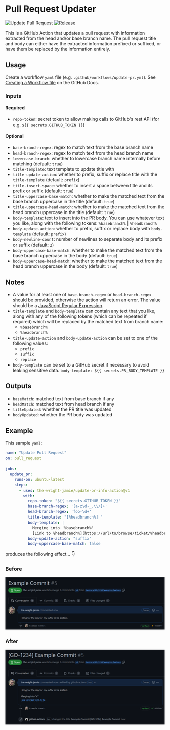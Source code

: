 # Pull Request Updater

![Update Pull Request](https://github.com/the-wright-jamie/update-pr-info-action/workflows/Update%20Pull%20Request/badge.svg)
[![Release](https://img.shields.io/github/release/the-wright-jamie/update-pr-info-action.svg)](https://github.com/the-wright-jamie/update-pr-info-action/releases/latest)

This is a GitHub Action that updates a pull request with information extracted from the head and/or base branch name. The pull request title and body can either have the extracted information prefixed or suffixed, or have them be replaced by the information entirely.

## Usage

Create a workflow `yaml` file (e.g. `.github/workflows/update-pr.yml`). See [Creating a Workflow file](https://docs.github.com/en/actions/learn-github-actions/understanding-github-actions#create-an-example-workflow) on the GitHub Docs.

### Inputs

#### Required

- `repo-token`: secret token to allow making calls to GitHub's rest API (for e.g. `${{ secrets.GITHUB_TOKEN }}`)

#### Optional

- `base-branch-regex`: regex to match text from the base branch name
- `head-branch-regex`: regex to match text from the head branch name
- `lowercase-branch`: whether to lowercase branch name internally before matching (default: `true`)
- `title-template`: text template to update title with
- `title-update-action`: whether to prefix, suffix or replace title with the `title-template` (default: `prefix`)
- `title-insert-space`: whether to insert a space between title and its prefix or suffix (default: `true`)
- `title-uppercase-base-match`: whether to make the matched text from the base branch uppercase in the title (default: `true`)
- `title-uppercase-head-match`: whether to make the matched text from the head branch uppercase in the title (default: `true`)
- `body-template`: text to insert into the PR body. You can use whatever text you like, along with the following tokens: `%basebranch%` | `%headbranch%`
- `body-update-action`: whether to prefix, suffix or replace body with `body-template` (default: `prefix`)
- `body-newline-count`: number of newlines to separate body and its prefix or suffix (default: `2`)
- `body-uppercase-base-match`: whether to make the matched text from the base branch uppercase in the body (default: `true`)
- `body-uppercase-head-match`: whether to make the matched text from the head branch uppercase in the body (default: `true`)

## Notes

- A value for at least one of `base-branch-regex` or `head-branch-regex` should be provided, otherwise the action will return an error. The value should be a [JavaScript Regular Expression](https://developer.mozilla.org/en-US/docs/Web/JavaScript/Guide/Regular_Expressions).
- `title-template` and `body-template` can contain any text that you like, along with any of the following tokens (which can be repeated if required) which will be replaced by the matched text from branch name:
  - `%basebranch%`
  - `%headbranch%`
- `title-update-action` and `body-update-action` can be set to one of the following values:
  - `prefix`
  - `suffix`
  - `replace`
- `body-template` can be set to a GitHub secret if necessary to avoid leaking sensitive data. `body-template: ${{ secrets.PR_BODY_TEMPLATE }}`

## Outputs

- `baseMatch`: matched text from base branch if any
- `headMatch`: matched text from head branch if any
- `titleUpdated`: whether the PR title was updated
- `bodyUpdated`: whether the PR body was updated

## Example

This sample `yaml`:

```yaml
name: "Update Pull Request"
on: pull_request

jobs:
  update_pr:
    runs-on: ubuntu-latest
    steps:
      - uses: the-wright-jamie/update-pr-info-action@v1
        with:
          repo-token: "${{ secrets.GITHUB_TOKEN }}"
          base-branch-regex: '[a-z\d-_.\\/]+'
          head-branch-regex: 'foo-\d+'
          title-template: "[%headbranch%] "
          body-template: |
            Merging into '%basebranch%'
            [Link to %headbranch%](https://url/to/browse/ticket/%headbranch%)
          body-update-action: "suffix"
          body-uppercase-base-match: false
```

produces the following effect... :point_down:

### Before

![pr before](img/pr-before.png)

### After

![pr after](img/pr-after.png)
